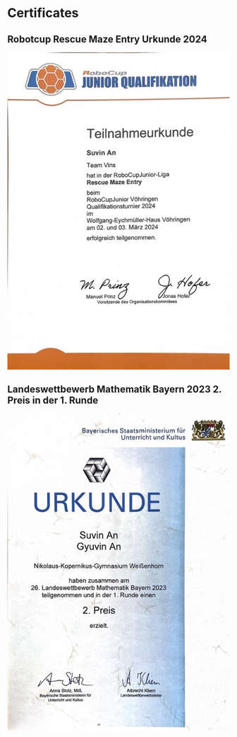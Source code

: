 # Certificates

## Robotcup Rescue Maze Entry Urkunde 2024

![image](assets/certificates/Rescue_Maze_Entry_Urkunde_2024.jpg)

## Landeswettbewerb Mathematik Bayern 2023 2. Preis in der 1. Runde

![image](assets/certificates/math_bayern_2023.jpg)
